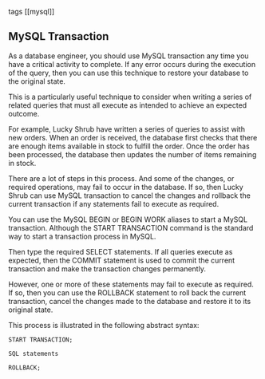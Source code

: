 tags [[mysql]]

## **MySQL Transaction**

As a database engineer, you should use MySQL transaction any time you have a critical activity to complete. If any error occurs during the execution of the query, then you can use this technique to restore your database to the original state.

This is a particularly useful technique to consider when writing a series of related queries that must all execute as intended to achieve an expected outcome.

For example, Lucky Shrub have written a series of queries to assist with new orders. When an order is received, the database first checks that there are enough items available in stock to fulfill the order. Once the order has been processed, the database then updates the number of items remaining in stock.

There are a lot of steps in this process. And some of the changes, or required operations, may fail to occur in the database. If so, then Lucky Shrub can use MySQL transaction to cancel the changes and rollback the current transaction if any statements fail to execute as required.

You can use the MySQL BEGIN or BEGIN WORK aliases to start a MySQL transaction. Although the START TRANSACTION command is the standard way to start a transaction process in MySQL.

Then type the required SELECT statements. If all queries execute as expected, then the COMMIT statement is used to commit the current transaction and make the transaction changes permanently.

However, one or more of these statements may fail to execute as required. If so, then you can use the ROLLBACK statement to roll back the current transaction, cancel the changes made to the database and restore it to its original state.

This process is illustrated in the following abstract syntax:
```
START TRANSACTION; 

SQL statements 

ROLLBACK;
```
